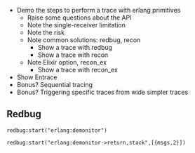 - Demo the steps to perform a trace with erlang primitives
	- Raise some questions about the API
	- Note the single-receiver limitation
	- Note the risk
	- Note common solutions: redbug, recon
		- Show a trace with redbug
		- Show a trace with recon
	- Note Elixir option, recon_ex
		- Show a trace with recon_ex
- Show Entrace
- Bonus? Sequential tracing
- Bonus? Triggering specific traces from wide simpler traces


## Redbug

```
redbug:start("erlang:demonitor")
```

```
redbug:start("erlang:demonitor->return,stack",[{msgs,2}])
```